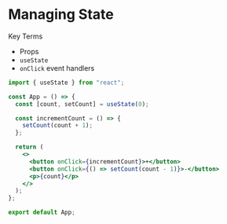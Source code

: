 # Managing State

Key Terms

- Props
- `useState`
- `onClick` event handlers

```jsx
import { useState } from "react";

const App = () => {
  const [count, setCount] = useState(0);

  const incrementCount = () => {
    setCount(count + 1);
  };

  return (
    <>
      <button onClick={incrementCount}>+</button>
      <button onClick={() => setCount(count - 1)}>-</button>
      <p>{count}</p>
    </>
  );
};

export default App;
```
